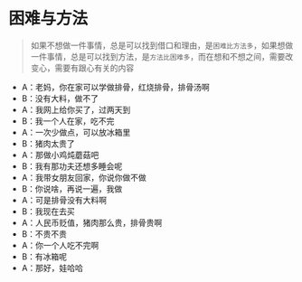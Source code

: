 # 困难与方法



> 如果不想做一件事情，总是可以找到借口和理由，是`困难比方法多`，如果想做一件事情，总是可以找到方法，是`方法比困难多`，而在想和不想之间，需要改变心，需要有跟心有关的内容

* A：老妈，你在家可以学做排骨，红烧排骨，排骨汤啊
* B：没有大料，做不了
* A：我网上给你买了，过两天到
* B：我一个人在家，吃不完
* A：一次少做点，可以放冰箱里
* B：猪肉太贵了
* A：那做小鸡炖蘑菇吧
* B：我有那功夫还想多睡会呢
* A：我带女朋友回家，你说你做不做
* B：你说啥，再说一遍，我做
* A：可是排骨没有大料啊
* B：我现在去买
* A：人民币贬值，猪肉那么贵，排骨贵啊
* B：不贵不贵
* A：你一个人吃不完啊
* B：有冰箱呢
* A：那好，娃哈哈

